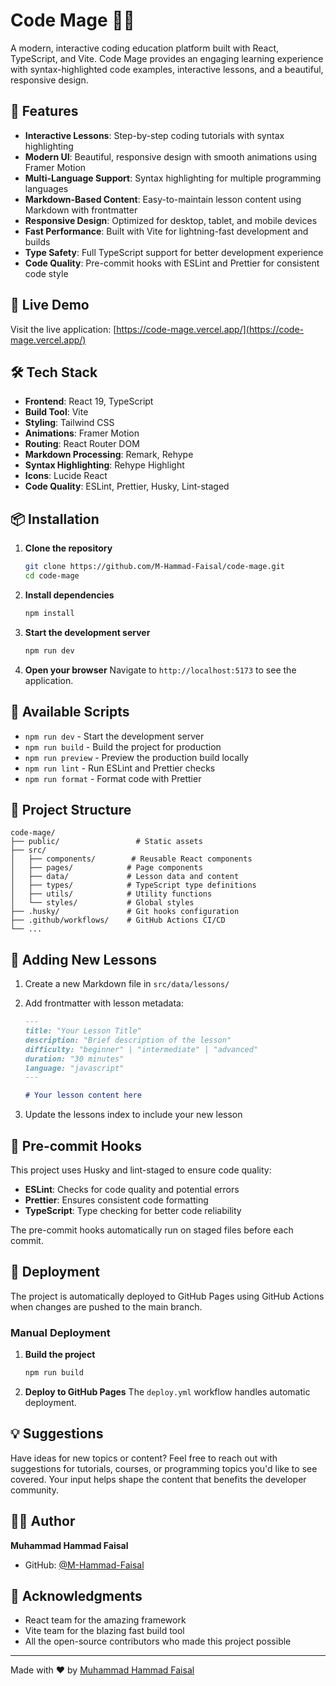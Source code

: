 # Code Mage 🧙‍♂️

A modern, interactive coding education platform built with React, TypeScript, and Vite. Code Mage provides an engaging learning experience with syntax-highlighted code examples, interactive lessons, and a beautiful, responsive design.

## 🌟 Features

- **Interactive Lessons**: Step-by-step coding tutorials with syntax highlighting
- **Modern UI**: Beautiful, responsive design with smooth animations using Framer Motion
- **Multi-Language Support**: Syntax highlighting for multiple programming languages
- **Markdown-Based Content**: Easy-to-maintain lesson content using Markdown with frontmatter
- **Responsive Design**: Optimized for desktop, tablet, and mobile devices
- **Fast Performance**: Built with Vite for lightning-fast development and builds
- **Type Safety**: Full TypeScript support for better development experience
- **Code Quality**: Pre-commit hooks with ESLint and Prettier for consistent code style

## 🚀 Live Demo

Visit the live application: [https://code-mage.vercel.app/](https://code-mage.vercel.app/)

## 🛠️ Tech Stack

- **Frontend**: React 19, TypeScript
- **Build Tool**: Vite
- **Styling**: Tailwind CSS
- **Animations**: Framer Motion
- **Routing**: React Router DOM
- **Markdown Processing**: Remark, Rehype
- **Syntax Highlighting**: Rehype Highlight
- **Icons**: Lucide React
- **Code Quality**: ESLint, Prettier, Husky, Lint-staged

## 📦 Installation

1. **Clone the repository**

   ```bash
   git clone https://github.com/M-Hammad-Faisal/code-mage.git
   cd code-mage
   ```

2. **Install dependencies**

   ```bash
   npm install
   ```

3. **Start the development server**

   ```bash
   npm run dev
   ```

4. **Open your browser**
   Navigate to `http://localhost:5173` to see the application.

## 🔧 Available Scripts

- `npm run dev` - Start the development server
- `npm run build` - Build the project for production
- `npm run preview` - Preview the production build locally
- `npm run lint` - Run ESLint and Prettier checks
- `npm run format` - Format code with Prettier

## 📁 Project Structure

```
code-mage/
├── public/                 # Static assets
├── src/
│   ├── components/        # Reusable React components
│   ├── pages/            # Page components
│   ├── data/             # Lesson data and content
│   ├── types/            # TypeScript type definitions
│   ├── utils/            # Utility functions
│   └── styles/           # Global styles
├── .husky/               # Git hooks configuration
├── .github/workflows/    # GitHub Actions CI/CD
└── ...
```

## 📝 Adding New Lessons

1. Create a new Markdown file in `src/data/lessons/`
2. Add frontmatter with lesson metadata:

   ```markdown
   ---
   title: "Your Lesson Title"
   description: "Brief description of the lesson"
   difficulty: "beginner" | "intermediate" | "advanced"
   duration: "30 minutes"
   language: "javascript"
   ---

   # Your lesson content here
   ```

3. Update the lessons index to include your new lesson

## 🔄 Pre-commit Hooks

This project uses Husky and lint-staged to ensure code quality:

- **ESLint**: Checks for code quality and potential errors
- **Prettier**: Ensures consistent code formatting
- **TypeScript**: Type checking for better code reliability

The pre-commit hooks automatically run on staged files before each commit.

## 🚀 Deployment

The project is automatically deployed to GitHub Pages using GitHub Actions when changes are pushed to the main branch.

### Manual Deployment

1. **Build the project**

   ```bash
   npm run build
   ```

2. **Deploy to GitHub Pages**
   The `deploy.yml` workflow handles automatic deployment.

## 💡 Suggestions

Have ideas for new topics or content? Feel free to reach out with suggestions for tutorials, courses, or programming topics you'd like to see covered. Your input helps shape the content that benefits the developer community.

## 👨‍💻 Author

**Muhammad Hammad Faisal**

- GitHub: [@M-Hammad-Faisal](https://github.com/M-Hammad-Faisal)

## 🙏 Acknowledgments

- React team for the amazing framework
- Vite team for the blazing fast build tool
- All the open-source contributors who made this project possible

---

Made with ❤️ by [Muhammad Hammad Faisal](https://github.com/M-Hammad-Faisal)
